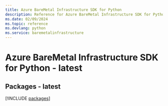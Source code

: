 ```yaml
---
title: Azure BareMetal Infrastructure SDK for Python
description: Reference for Azure BareMetal Infrastructure SDK for Python
ms.date: 02/09/2024
ms.topic: reference
ms.devlang: python
ms.service: baremetalinfrastructure
---
```

# Azure BareMetal Infrastructure SDK for Python - latest
## Packages - latest
[!INCLUDE [packages](baremetal-infrastructure-index.md)]
